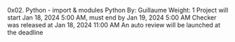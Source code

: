 0x02. Python - import & modules
Python
 By: Guillaume
 Weight: 1
 Project will start Jan 18, 2024 5:00 AM, must end by Jan 19, 2024 5:00 AM
 Checker was released at Jan 18, 2024 11:00 AM
 An auto review will be launched at the deadline
